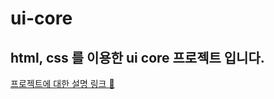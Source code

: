 # ui-core

## html, css 를 이용한 ui core 프로젝트 입니다.

[프로젝트에 대한 설명 링크 🔗](https://www.notion.so/ui-core-44dad90c87294629a68f89e377932f30)
